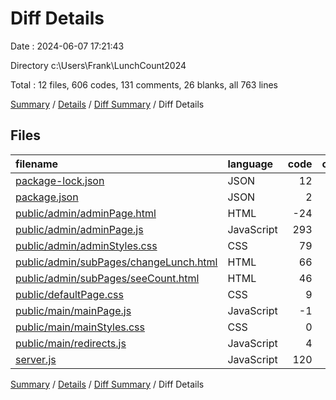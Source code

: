 # Diff Details

Date : 2024-06-07 17:21:43

Directory c:\\Users\\Frank\\LunchCount2024

Total : 12 files,  606 codes, 131 comments, 26 blanks, all 763 lines

[Summary](results.md) / [Details](details.md) / [Diff Summary](diff.md) / Diff Details

## Files
| filename | language | code | comment | blank | total |
| :--- | :--- | ---: | ---: | ---: | ---: |
| [package-lock.json](/package-lock.json) | JSON | 12 | 0 | 0 | 12 |
| [package.json](/package.json) | JSON | 2 | 0 | 0 | 2 |
| [public/admin/adminPage.html](/public/admin/adminPage.html) | HTML | -24 | -7 | 0 | -31 |
| [public/admin/adminPage.js](/public/admin/adminPage.js) | JavaScript | 293 | 54 | 8 | 355 |
| [public/admin/adminStyles.css](/public/admin/adminStyles.css) | CSS | 79 | 3 | 2 | 84 |
| [public/admin/subPages/changeLunch.html](/public/admin/subPages/changeLunch.html) | HTML | 66 | 3 | 6 | 75 |
| [public/admin/subPages/seeCount.html](/public/admin/subPages/seeCount.html) | HTML | 46 | 60 | 4 | 110 |
| [public/defaultPage.css](/public/defaultPage.css) | CSS | 9 | 0 | 0 | 9 |
| [public/main/mainPage.js](/public/main/mainPage.js) | JavaScript | -1 | 6 | 0 | 5 |
| [public/main/mainStyles.css](/public/main/mainStyles.css) | CSS | 0 | 0 | 2 | 2 |
| [public/main/redirects.js](/public/main/redirects.js) | JavaScript | 4 | 0 | 0 | 4 |
| [server.js](/server.js) | JavaScript | 120 | 12 | 4 | 136 |

[Summary](results.md) / [Details](details.md) / [Diff Summary](diff.md) / Diff Details